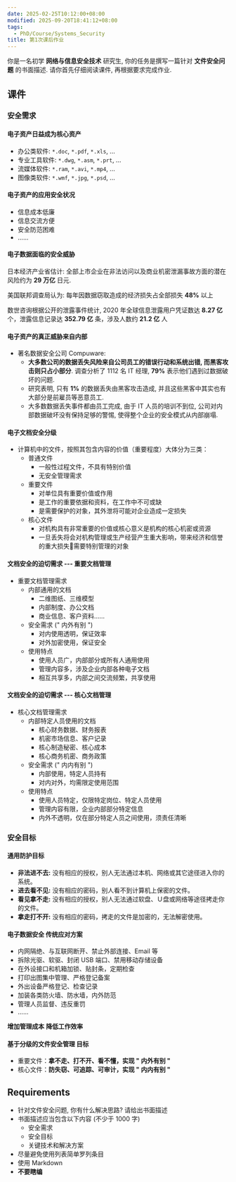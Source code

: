 ```yaml
---
date: 2025-02-25T10:12:00+08:00
modified: 2025-09-20T18:41:12+08:00
tags:
  - PhD/Course/Systems_Security
title: 第1次课后作业
---
```


你是一名初学 **网络与信息安全技术** 研究生, 你的任务是撰写一篇针对 **文件安全问题** 的书面描述. 请你首先仔细阅读课件, 再根据要求完成作业.

## 课件

### 安全需求

#### 电子资产日益成为核心资产

- 办公类软件: `*.doc`, `*.pdf`, `*.xls`, ...
- 专业工具软件: `*.dwg`, `*.asm`, `*.prt`, ...
- 流媒体软件: `*.ram`, `*.avi`, `*.mp4`, ...
- 图像类软件: `*.wmf`, `*.jpg`, `*.psd`, ...

#### 电子资产的应用安全状况

- 信息成本低廉
- 信息交流方便
- 安全防范困难
- ......

#### 电子数据面临的安全威胁

日本经济产业省估计: 全部上市企业在非法访问以及商业机密泄漏事故方面的潜在风险约为 **29 万亿** 日元.

美国联邦调查局认为: 每年因数据窃取造成的经济损失占全部损失 **48%** 以上

数世咨询根据公开的泄露事件统计, 2020 年全球信息泄露用户凭证数达 **8.27 亿** 个，泄露信息记录达 **352.79 亿** 条，涉及人数约 **21.2 亿** 人

#### 电子资产的真正威胁来自内部

- 著名数据安全公司 Compuware:
	- **大多数公司的数据丢失风险来自公司员工的错误行动和系统出错, 而黑客攻击则只占小部分**. 调查分析了 1112 名 IT 经理, **79%** 表示他们遇到过数据破坏的问题.
	- 研究表明, 只有 **1%** 的数据丢失由黑客攻击造成, 并且这些黑客中其实也有大部分是前雇员等恶意员工.
	- 大多数数据丢失事件都由员工完成, 由于 IT 人员的培训不到位, 公司对内部数据破坏没有保持足够的警惕, 使得整个企业的安全模式从内部崩塌.

#### 电子文档安全分级

- 计算机中的文件，按照其包含内容的价值（重要程度）大体分为三类：
	- 普通文件
		- 一般性过程文件，不具有特别价值
		- 无安全管理需求
	- 重要文件
		- 对单位具有重要价值或作用
		- 是工作的重要依据和资料，在工作中不可或缺
		- 是需要保护的对象，其外泄将可能对企业造成一定损失
	- 核心文件
		- 对机构具有非常重要的价值或核心意义是机构的核心机密或资源
		- 一旦丢失将会对机构管理或生产经营产生重大影响，带来经济和信誉的重大损失需要特别管理的对象

#### 文档安全的迫切需求 --- 重要文档管理

- 重要文档管理需求
	- 内部通用的文档
		- 二维图纸、三维模型
		- 内部制度、办公文档
		- 商业信息、客户资料......
	- 安全需求 (" 内外有别 ")
		- 对内使用透明，保证效率
		- 对外加密使用，保证安全
	- 使用特点
		- 使用人员广，内部部分或所有人通用使用
		- 管理内容多，涉及企业内部各种电子文档
		- 相互共享多，内部之间交流频繁，共享使用

#### 文档安全的迫切需求 --- 核心文档管理

- 核心文档管理需求
	- 内部特定人员使用的文档
		- 核心财务数据、财务报表
		- 机密市场信息、客户记录
		- 核心制造秘密、核心成本
		- 核心商务机密、商务政策
	- 安全需求 (" 内内有别 ")
		- 内部使用，特定人员持有
		- 对内对外，均需限定使用范围
	- 使用特点
		- 使用人员特定，仅限特定岗位、特定人员使用
		- 管理内容有限，企业内部部分特定信息
		- 内外不透明，仅在部分特定人员之间使用，须责任清晰

### 安全目标

#### 通用防护目标

- **非法进不去:** 没有相应的授权，别人无法通过本机、网络或其它途径进入你的系统。
- **进去看不见:** 没有相应的密码，别人看不到计算机上保密的文件。
- **看见拿不走:** 没有相应的授权，别人无法通过软盘、Ｕ盘或网络等途径拷走你的文件。
- **拿走打不开:** 没有相应的密码，拷走的文件是加密的，无法解密使用。

#### 电子数据安全 **传统应对方案**

- 内网隔绝、与互联网断开、禁止外部连接、Email 等
- 拆除光驱、软驱、封闭 USB 端口、禁用移动存储设备
- 在外设接口和机箱加锁、贴封条，定期检查
- 打印出图集中管理、严格登记备案
- 外出设备严格登记、检查记录
- 加装各类防火墙、防水墙，内外防范
- 管理人员监督、违反重罚
- ......

**增加管理成本** **降低工作效率**

#### **基于分级的文件安全管理** 目标

- 重要文件：**拿不走、打不开、看不懂，实现 " 内外有别 "**
- 核心文件：**防失窃、可追踪、可审计，实现 " 内内有别 "**

## Requirements

- 针对文件安全问题, 你有什么解决思路? 请给出书面描述
- 书面描述应当包含以下内容 (不少于 1000 字)
	- 安全需求
	- 安全目标
	- 关键技术和解决方案
- 尽量避免使用列表简单罗列条目
- 使用 Markdown
- **不要瞎编**

